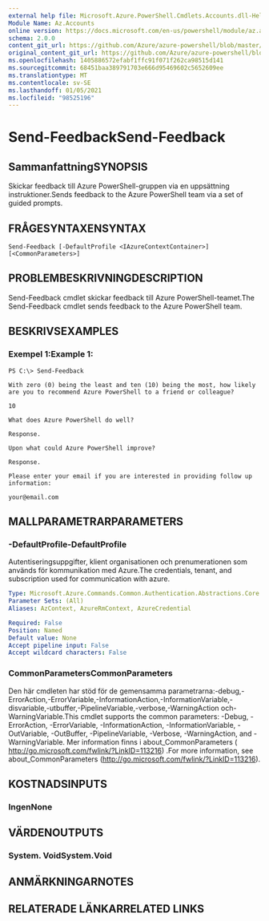 ```yaml
---
external help file: Microsoft.Azure.PowerShell.Cmdlets.Accounts.dll-Help.xml
Module Name: Az.Accounts
online version: https://docs.microsoft.com/en-us/powershell/module/az.accounts/send-feedback
schema: 2.0.0
content_git_url: https://github.com/Azure/azure-powershell/blob/master/src/Accounts/Accounts/help/Send-Feedback.md
original_content_git_url: https://github.com/Azure/azure-powershell/blob/master/src/Accounts/Accounts/help/Send-Feedback.md
ms.openlocfilehash: 1405886572efabf1ffc91f071f262ca98515d141
ms.sourcegitcommit: 68451baa389791703e666d95469602c5652609ee
ms.translationtype: MT
ms.contentlocale: sv-SE
ms.lasthandoff: 01/05/2021
ms.locfileid: "98525196"
---
```

# <span data-ttu-id="0b280-101">Send-Feedback</span><span class="sxs-lookup"><span data-stu-id="0b280-101">Send-Feedback</span></span>

## <span data-ttu-id="0b280-102">Sammanfattning</span><span class="sxs-lookup"><span data-stu-id="0b280-102">SYNOPSIS</span></span>
<span data-ttu-id="0b280-103">Skickar feedback till Azure PowerShell-gruppen via en uppsättning instruktioner.</span><span class="sxs-lookup"><span data-stu-id="0b280-103">Sends feedback to the Azure PowerShell team via a set of guided prompts.</span></span>

## <span data-ttu-id="0b280-104">FRÅGESYNTAXEN</span><span class="sxs-lookup"><span data-stu-id="0b280-104">SYNTAX</span></span>

```
Send-Feedback [-DefaultProfile <IAzureContextContainer>] [<CommonParameters>]
```

## <span data-ttu-id="0b280-105">PROBLEMBESKRIVNING</span><span class="sxs-lookup"><span data-stu-id="0b280-105">DESCRIPTION</span></span>
<span data-ttu-id="0b280-106">Send-Feedback cmdlet skickar feedback till Azure PowerShell-teamet.</span><span class="sxs-lookup"><span data-stu-id="0b280-106">The Send-Feedback cmdlet sends feedback to the Azure PowerShell team.</span></span>

## <span data-ttu-id="0b280-107">BESKRIVS</span><span class="sxs-lookup"><span data-stu-id="0b280-107">EXAMPLES</span></span>

### <span data-ttu-id="0b280-108">Exempel 1:</span><span class="sxs-lookup"><span data-stu-id="0b280-108">Example 1:</span></span>
```
PS C:\> Send-Feedback

With zero (0) being the least and ten (10) being the most, how likely are you to recommend Azure PowerShell to a friend or colleague?

10

What does Azure PowerShell do well?

Response.

Upon what could Azure PowerShell improve?

Response.

Please enter your email if you are interested in providing follow up information:

your@email.com
```

## <span data-ttu-id="0b280-109">MALLPARAMETRAR</span><span class="sxs-lookup"><span data-stu-id="0b280-109">PARAMETERS</span></span>

### <span data-ttu-id="0b280-110">-DefaultProfile</span><span class="sxs-lookup"><span data-stu-id="0b280-110">-DefaultProfile</span></span>
<span data-ttu-id="0b280-111">Autentiseringsuppgifter, klient organisationen och prenumerationen som används för kommunikation med Azure.</span><span class="sxs-lookup"><span data-stu-id="0b280-111">The credentials, tenant, and subscription used for communication with azure.</span></span>

```yaml
Type: Microsoft.Azure.Commands.Common.Authentication.Abstractions.Core.IAzureContextContainer
Parameter Sets: (All)
Aliases: AzContext, AzureRmContext, AzureCredential

Required: False
Position: Named
Default value: None
Accept pipeline input: False
Accept wildcard characters: False
```

### <span data-ttu-id="0b280-112">CommonParameters</span><span class="sxs-lookup"><span data-stu-id="0b280-112">CommonParameters</span></span>
<span data-ttu-id="0b280-113">Den här cmdleten har stöd för de gemensamma parametrarna:-debug,-ErrorAction,-ErrorVariable,-InformationAction,-InformationVariable,-disvariable,-utbuffer,-PipelineVariable,-verbose,-WarningAction och-WarningVariable.</span><span class="sxs-lookup"><span data-stu-id="0b280-113">This cmdlet supports the common parameters: -Debug, -ErrorAction, -ErrorVariable, -InformationAction, -InformationVariable, -OutVariable, -OutBuffer, -PipelineVariable, -Verbose, -WarningAction, and -WarningVariable.</span></span> <span data-ttu-id="0b280-114">Mer information finns i about_CommonParameters ( http://go.microsoft.com/fwlink/?LinkID=113216) .</span><span class="sxs-lookup"><span data-stu-id="0b280-114">For more information, see about_CommonParameters (http://go.microsoft.com/fwlink/?LinkID=113216).</span></span>

## <span data-ttu-id="0b280-115">KOSTNADS</span><span class="sxs-lookup"><span data-stu-id="0b280-115">INPUTS</span></span>

### <span data-ttu-id="0b280-116">Ingen</span><span class="sxs-lookup"><span data-stu-id="0b280-116">None</span></span>

## <span data-ttu-id="0b280-117">VÄRDEN</span><span class="sxs-lookup"><span data-stu-id="0b280-117">OUTPUTS</span></span>

### <span data-ttu-id="0b280-118">System. Void</span><span class="sxs-lookup"><span data-stu-id="0b280-118">System.Void</span></span>

## <span data-ttu-id="0b280-119">ANMÄRKNINGAR</span><span class="sxs-lookup"><span data-stu-id="0b280-119">NOTES</span></span>

## <span data-ttu-id="0b280-120">RELATERADE LÄNKAR</span><span class="sxs-lookup"><span data-stu-id="0b280-120">RELATED LINKS</span></span>

